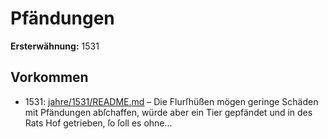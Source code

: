 # Pfändungen

**Ersterwähnung:** 1531

## Vorkommen
- 1531: [jahre/1531/README.md](../jahre/1531/README.md) – Die Flurſhüßen mögen geringe Schäden mit
Pfändungen abſchaffen, würde aber ein Tier gepfändet
und in des Rats Hof getrieben, ſo ſoll es ohne...
